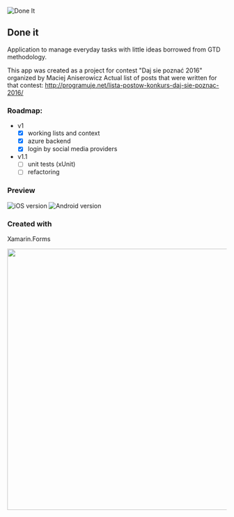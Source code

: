 ![Done It](http://programuje.net/wp-content/uploads/2016/05/ic_launcher.png)

## Done it
Application to manage everyday tasks with little ideas borrowed from GTD methodology. 


This app was created as a project for contest "Daj sie poznać 2016" organized by Maciej Aniserowicz 
Actual list of posts that were written for that contest: http://programuje.net/lista-postow-konkurs-daj-sie-poznac-2016/

	
### Roadmap:
* v1
	* [x] working lists and context
	* [x] azure backend
	* [x] login by social media providers
	
* v1.1
	* [ ] unit tests (xUnit)
	* [ ] refactoring

### Preview
![iOS version](http://programuje.net/wp-content/uploads/2016/05/ios.gif)
![Android version](http://programuje.net/wp-content/uploads/2016/05/android.gif)

### Created with

Xamarin.Forms

<a href="http://xamarin.com"><img src="http://appindex.com/wp-content/uploads/2014/08/Xamarin-Inc..zpoh_xamarin-logo-hexagon-blue.png" width="600px" /></a>

